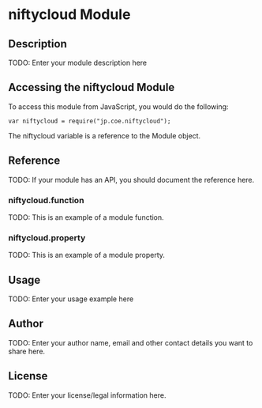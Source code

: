 # niftycloud Module

## Description

TODO: Enter your module description here

## Accessing the niftycloud Module

To access this module from JavaScript, you would do the following:

    var niftycloud = require("jp.coe.niftycloud");

The niftycloud variable is a reference to the Module object.

## Reference

TODO: If your module has an API, you should document
the reference here.

### niftycloud.function

TODO: This is an example of a module function.

### niftycloud.property

TODO: This is an example of a module property.

## Usage

TODO: Enter your usage example here

## Author

TODO: Enter your author name, email and other contact
details you want to share here.

## License

TODO: Enter your license/legal information here.
